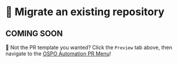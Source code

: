 # 🔀 Migrate an existing repository

## COMING SOON

🚨 Not the PR template you wanted? Click the `Preview` tab above, then navigate to the [OSPO Automation PR Menu](?expand=1&template=pr-menu.md)!
